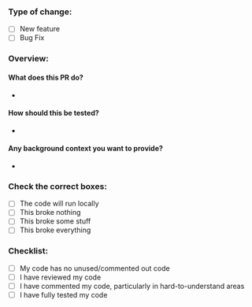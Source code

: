 ### Type of change:
  - [ ] New feature  
  - [ ] Bug Fix  

### Overview:

#### What does this PR do?
- 

#### How should this be tested?
- 

#### Any background context you want to provide?
-


### Check the correct boxes:
  - [ ] The code will run locally  
  - [ ] This broke nothing  
  - [ ] This broke some stuff  
  - [ ] This broke everything  

### Checklist:
  - [ ] My code has no unused/commented out code  
  - [ ] I have reviewed my code  
  - [ ] I have commented my code, particularly in hard-to-understand areas  
  - [ ] I have fully tested my code  
